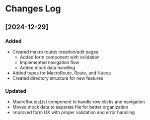 # Changes Log

## [2024-12-29]
### Added
- Created macro routes creation/edit pages
  - Added form component with validation
  - Implemented navigation flow
  - Added mock data handling
- Added types for MacroRoute, Route, and Nueca
- Created directory structure for new features

### Updated
- MacroRoutesList component to handle row clicks and navigation
- Moved mock data to separate file for better organization
- Improved form UX with proper validation and error handling